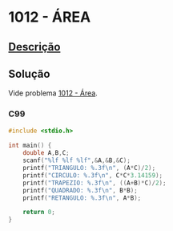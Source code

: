 # 1012 - ÁREA

## [Descrição](https://www.beecrowd.com.br/judge/pt/problems/view/1012)

## Solução

Vide problema [1012 - Área](../1012/README.md).

### C99

```c
#include <stdio.h>
 
int main() {
    double A,B,C;
    scanf("%lf %lf %lf",&A,&B,&C);
    printf("TRIANGULO: %.3f\n", (A*C)/2);
    printf("CIRCULO: %.3f\n", C*C*3.14159);
    printf("TRAPEZIO: %.3f\n", ((A+B)*C)/2);
    printf("QUADRADO: %.3f\n", B*B);
    printf("RETANGULO: %.3f\n", A*B);    

    return 0;
}
```
